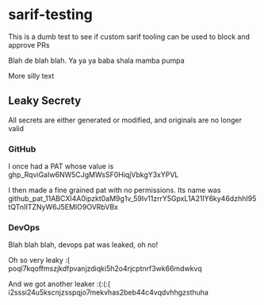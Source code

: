 # sarif-testing

This is a dumb test to see if custom sarif tooling can be used to block and approve PRs

Blah de blah blah. Ya ya ya baba shala mamba pumpa

More silly text

## Leaky Secrety

All secrets are either generated or modified, and originals are no longer valid

### GitHub

I once had a PAT whose value is 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

I then made a fine grained pat with no permissions. Its name was 
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

### DevOps 

Blah blah blah, devops pat was leaked, oh no!

Oh so very leaky :( poql7kqoffmszjkdfpvanjzdiqki5h2o4rjcptnrf3wk66mdwkvq

And we got another leaker :(:(:( i2sssi24u5kscnjzsspqjo7mekvhas2beb44c4vqdvhhgzsthuha
